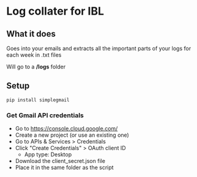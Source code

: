 # Log collater for IBL

## What it does
Goes into your emails and extracts all the important parts of your logs for each week in .txt files

Will go to a **/logs** folder

## Setup

```pip install simplegmail```

### Get Gmail API credentials
- Go to https://console.cloud.google.com/
- Create a new project (or use an existing one)
- Go to APIs & Services > Credentials
- Click "Create Credentials" > OAuth client ID
  - App type: Desktop
- Download the client_secret.json file
- Place it in the same folder as the script


